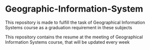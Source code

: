 # Geographic-Information-System

This repository is made to fulfill the task of Geographical Information Systems course as a graduation requirement in these subjects

This repository contains the resume at the meeting of  Geographical Information Systems course, that will be updated every week

